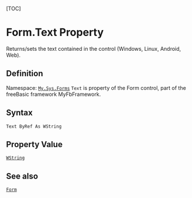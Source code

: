 [TOC]
# Form.Text Property
Returns/sets the text contained in the control (Windows, Linux, Android, Web).
## Definition
Namespace: [`My.Sys.Forms`](My.Sys.Forms.md)
`Text` is property of the Form control, part of the freeBasic framework MyFbFramework.
## Syntax
```freeBasic
Text ByRef As WString
```
## Property Value
[`WString`]("https://www.freebasic.net/wiki/KeyPgWString")
## See also
[`Form`](Form.md)
